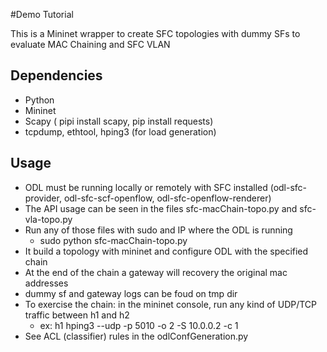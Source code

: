 
#Demo Tutorial

This is a Mininet wrapper to create SFC topologies with dummy SFs to evaluate MAC Chaining and SFC VLAN


## Dependencies
- Python
- Mininet
- Scapy ( pipi install scapy, pip install requests)
- tcpdump, ethtool, hping3 (for load generation)


## Usage

- ODL must be running locally or remotely with SFC installed (odl-sfc-provider, odl-sfc-scf-openflow, odl-sfc-openflow-renderer)
- The API usage can be seen in the files sfc-macChain-topo.py and sfc-vla-topo.py
- Run any of those files with sudo and IP where the ODL is running
    - sudo python sfc-macChain-topo.py <ODL IP>
- It build a topology with mininet and configure ODL with the specified chain
- At the end of the chain a gateway will recovery the original mac addresses
- dummy sf and gateway logs can be foud on tmp dir
- To exercise the chain: in the mininet console, run any kind of UDP/TCP traffic between h1 and h2
    - ex: h1 hping3 --udp -p 5010 -o 2  -S 10.0.0.2 -c 1
- See ACL (classifier) rules in the odlConfGeneration.py






